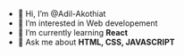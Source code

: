 - 👋 Hi, I’m @Adil-Akothiat
- 👀 I’m interested in Web developement 
- 🌱 I’m currently learning **React** 
- 💬 Ask me about **HTML, CSS, JAVASCRIPT**
<!---
Adil-Akothiat/Adil-Akothiat is a ✨ special ✨ repository because its `README.md` (this file) appears on your GitHub profile.
You can click the Preview link to take a look at your changes.
--->
